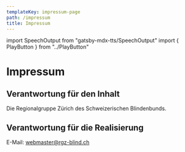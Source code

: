 ```yaml
---
templateKey: impressum-page
path: /impressum
title: Impressum
---
```

import SpeechOutput from "gatsby-mdx-tts/SpeechOutput"
import { PlayButton } from "../PlayButton"

<SpeechOutput id="impressum-page" customPlayButton={PlayButton}>

# Impressum

## Verantwortung für den Inhalt

Die Regionalgruppe Zürich des Schweizerischen Blindenbunds.

## Verantwortung für die Realisierung

E-Mail: [webmaster@rgz-blind.ch](mailto:webmaster@rgz-blind.ch)

</SpeechOutput>